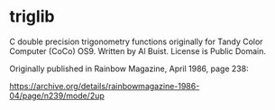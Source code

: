 # triglib
C double precision trigonometry functions originally for  Tandy Color Computer (CoCo) OS9.
Written by Al Buist. License is Public Domain.

Originally published in Rainbow Magazine, April 1986, page 238:

https://archive.org/details/rainbowmagazine-1986-04/page/n239/mode/2up


